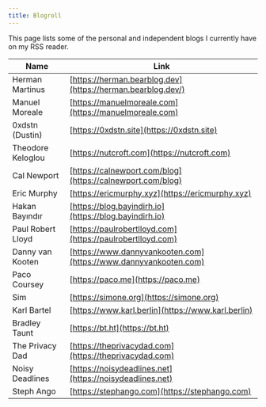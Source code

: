 ```yaml
---
title: Blogroll
---
```


This page lists some of the personal and independent blogs I currently have on my RSS reader.

|Name|Link|
| -------- | -------- |
|Herman Martinus|[https://herman.bearblog.dev](https://herman.bearblog.dev/)|
|Manuel Moreale|[https://manuelmoreale.com](https://manuelmoreale.com)|
|0xdstn (Dustin)|[https://0xdstn.site](https://0xdstn.site)|
|Theodore Keloglou|[https://nutcroft.com](https://nutcroft.com)|
|Cal Newport|[https://calnewport.com/blog](https://calnewport.com/blog)|
|Eric Murphy|[https://ericmurphy.xyz](https://ericmurphy.xyz)|
|Hakan Bayındır|[https://blog.bayindirh.io](https://blog.bayindirh.io)|
|Paul Robert Lloyd|[https://paulrobertlloyd.com](https://paulrobertlloyd.com)|
|Danny van Kooten|[https://www.dannyvankooten.com](https://www.dannyvankooten.com)|
|Paco Coursey|[https://paco.me](https://paco.me)|
|Sim|[https://simone.org](https://simone.org)|
|Karl Bartel|[https://www.karl.berlin](https://www.karl.berlin)|
|Bradley Taunt|[https://bt.ht](https://bt.ht)|
|The Privacy Dad|[https://theprivacydad.com](https://theprivacydad.com)|
|Noisy Deadlines|[https://noisydeadlines.net](https://noisydeadlines.net)|
|Steph Ango|[https://stephango.com](https://stephango.com)|

